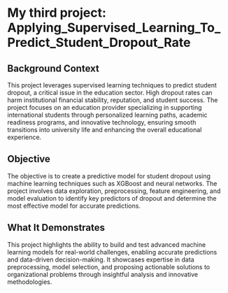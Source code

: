 # My third project: Applying_Supervised_Learning_To_Predict_Student_Dropout_Rate

## Background Context
This project leverages supervised learning techniques to predict student dropout, a critical issue in the education sector. High dropout rates can harm institutional financial stability, reputation, and student success. The project focuses on an education provider specializing in supporting international students through personalized learning paths, academic readiness programs, and innovative technology, ensuring smooth transitions into university life and enhancing the overall educational experience.

## Objective
The objective is to create a predictive model for student dropout using machine learning techniques such as XGBoost and neural networks. The project involves data exploration, preprocessing, feature engineering, and model evaluation to identify key predictors of dropout and determine the most effective model for accurate predictions.

## What It Demonstrates
This project highlights the ability to build and test advanced machine learning models for real-world challenges, enabling accurate predictions and data-driven decision-making. It showcases expertise in data preprocessing, model selection, and proposing actionable solutions to organizational problems through insightful analysis and innovative methodologies.
